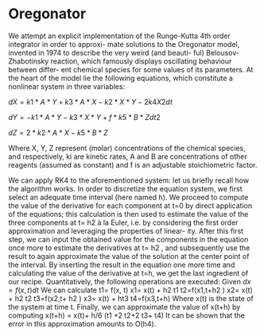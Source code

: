 # Oregonator
We attempt an explicit implementation of the Runge-Kutta 4th order integrator in order to approxi- mate solutions to the Oregonator model, invented in 1974 to describe the very weird (and beauti- ful) Belousov-Zhabotinsky reaction, which famously displays oscillating behaviour between differ- ent chemical species for some values of its parameters. At the heart of the model lie the following equations, which constitute a nonlinear system in three variables:


$dX =k1*A*Y+k3*A*X-k2*X*Y-2k4X2 dt$

$dY = -k1 * A * Y - k3 * X * Y + f * k5 * B * Z dt 2$

$dZ = 2 * k2 * A * X - k5 * B * Z$

Where X, Y, Z represent (molar) concentrations of the chemical species, and respectively, ki are kinetic rates, A and B are concentrations of other reagents (assumed as constant) and f is an adjustable stoichiometric factor.

We can apply RK4 to the aforementioned system: let us briefly recall how the algorithm works.
In order to discretize the equation system, we first select an adequate time interval (here named h). We proceed to compute the value of the derivative for each component at t=0 by direct application of the equations; this calculation is then used to estimate the value of the three components at t= h2
à la Euler, i.e. by considering the first order approximation and leveraging the properties of linear- ity. After this first step, we can input the obtained value for the components in the equation once more to estimate the derivatives at t= h2 , and subsequently use the result to again approximate the value of the solution at the center point of the interval. By inserting the result in the equation one more time and calculating the value of the derivative at t=h, we get the last ingredient of our recipe. Quantitatively, the following operations are executed:
Given
$dx =f(x, t) dt$
We can calculate t1= f(x, t)
x1= x(t) + h2 t1
t2=f(x1,t+h2 )
x2= x(t) + h2 t2
t3=f(x2,t+ h2 )
x3= x(t) + ht3 t4=f(x3,t+h)
Where x(t) is the state of the system at time t.
Finally, we can approximate the value of x(t+h) by computing
x(t+h) = x(t)+ h/6 (t1 +2 t2+2 t3+ t4)
It can be shown that the error in this approximation amounts to O(h4).
